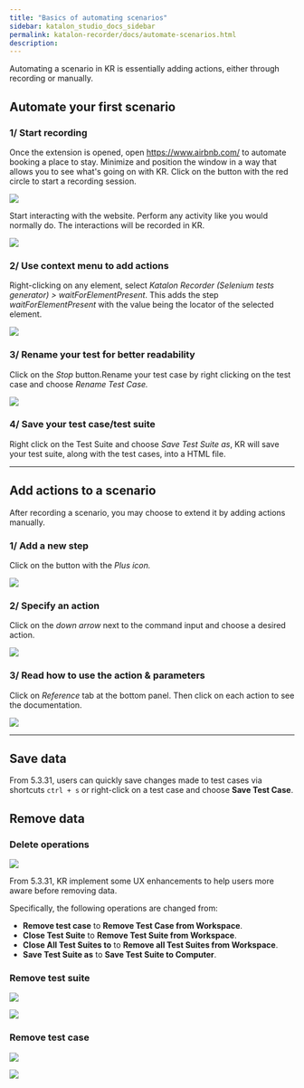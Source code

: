 ```yaml
---
title: "Basics of automating scenarios"
sidebar: katalon_studio_docs_sidebar
permalink: katalon-recorder/docs/automate-scenarios.html
description:
---
```


Automating a scenario in KR is essentially adding actions, either through recording or manually.

## Automate your first scenario

### 1/ Start recording

Once the extension is opened, open https://www.airbnb.com/ to automate booking a place to stay. Minimize and position the window in a way that allows you to see what's going on with KR. Click on the button with the red circle to start a recording session.

![](https://raw.githubusercontent.com/katalon-studio/docs-images/master/katalon-recorder/docs/jtbd/automate-scenarios/image1.png)

Start interacting with the website. Perform any activity like you would normally do. The interactions will be recorded in KR.

![](https://raw.githubusercontent.com/katalon-studio/docs-images/master/katalon-recorder/docs/jtbd/automate-scenarios/image2.png)

### 2/ Use context menu to add actions

Right-clicking on any element, select _Katalon Recorder (Selenium tests generator) \> waitForElementPresent_. This adds the step _waitForElementPresent_ with the value being the locator of the selected element.

![](https://raw.githubusercontent.com/katalon-studio/docs-images/master/katalon-recorder/docs/jtbd/automate-scenarios/image3.png)

### 3/ Rename your test for better readability

Click on the _Stop_ button.Rename your test case by right clicking on the test case and choose _Rename Test Case._

![](https://raw.githubusercontent.com/katalon-studio/docs-images/master/katalon-recorder/docs/jtbd/automate-scenarios/image4.png)

### 4/ Save your test case/test suite

Right click on the Test Suite and choose _Save Test Suite as_, KR will save your test suite, along with the test cases, into a HTML file.

---

## Add actions to a scenario

After recording a scenario, you may choose to extend it by adding actions manually.

### 1/ Add a new step

Click on the button with the _Plus icon._

![](https://raw.githubusercontent.com/katalon-studio/docs-images/master/katalon-recorder/docs/jtbd/automate-scenarios/image5.png)

### 2/ Specify an action

Click on the _down arrow_ next to the command input and choose a desired action.

![](https://raw.githubusercontent.com/katalon-studio/docs-images/master/katalon-recorder/docs/jtbd/automate-scenarios/image6.png)

### 3/ Read how to use the action & parameters

Click on _Reference_ tab at the bottom panel. Then click on each action to see the documentation.

![](https://raw.githubusercontent.com/katalon-studio/docs-images/master/katalon-recorder/docs/jtbd/automate-scenarios/image7.png)

---
## Save data
From 5.3.31, users can quickly save changes made to test cases via shortcuts `ctrl + s` or right-click on a test case and choose **Save Test Case**.

## Remove data
### Delete operations

![](https://raw.githubusercontent.com/katalon-studio/docs-images/master/katalon-recorder/docs/jtbd/automate-scenarios/image8.png)

From 5.3.31, KR implement some UX enhancements to help users more aware before removing data.

Specifically, the following operations are changed from:
- **Remove test case** to **Remove Test Case from Workspace**.
- **Close Test Suite** to **Remove Test Suite from Workspace**.
- **Close All Test Suites to** to **Remove all Test Suites from Workspace**.
- **Save Test Suite as** to **Save Test Suite to Computer**.

### Remove test suite
![](https://raw.githubusercontent.com/katalon-studio/docs-images/master/katalon-recorder/docs/jtbd/automate-scenarios/image9.png)

![](https://raw.githubusercontent.com/katalon-studio/docs-images/master/katalon-recorder/docs/jtbd/automate-scenarios/image11.png)

### Remove test case
![](https://raw.githubusercontent.com/katalon-studio/docs-images/master/katalon-recorder/docs/jtbd/automate-scenarios/image10.png)

![](https://raw.githubusercontent.com/katalon-studio/docs-images/master/katalon-recorder/docs/jtbd/automate-scenarios/image12.png)